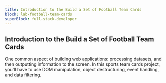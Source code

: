 ```yaml
---
title: Introduction to the Build a Set of Football Team Cards
block: lab-football-team-cards
superBlock: full-stack-developer
---
```


## Introduction to the Build a Set of Football Team Cards

One common aspect of building web applications: processing datasets, and then outputting information to the screen. In this sports team cards project, you'll have to use DOM manipulation, object destructuring, event handling, and data filtering.
